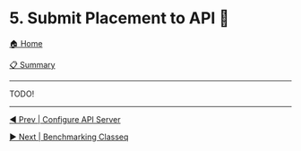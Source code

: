 # 5. Submit Placement to API 🔗

[🏠 Home](/README.md)

[📋 Summary](/docs/README.md)

---

TODO!

---

[◀️ Prev | Configure API Server](/docs/book/04-configure-api-server.md)

[▶️ Next | Benchmarking Classeq](/docs/book/06-telemetry-and-benchmark.md)
